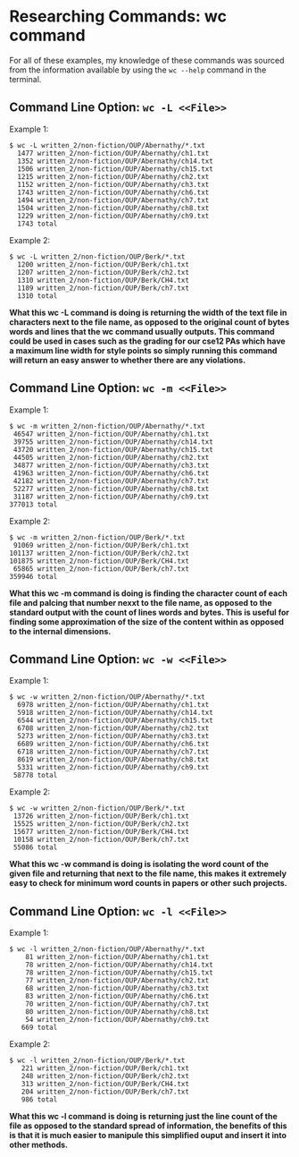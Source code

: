 # Researching Commands: wc command

For all of these examples, my knowledge of these commands was sourced from the information available by using the ```wc --help``` command in the terminal.

## Command Line Option:  ```wc -L <<File>> ```
  Example 1:
```
$ wc -L written_2/non-fiction/OUP/Abernathy/*.txt
  1477 written_2/non-fiction/OUP/Abernathy/ch1.txt
  1352 written_2/non-fiction/OUP/Abernathy/ch14.txt
  1506 written_2/non-fiction/OUP/Abernathy/ch15.txt
  1215 written_2/non-fiction/OUP/Abernathy/ch2.txt
  1152 written_2/non-fiction/OUP/Abernathy/ch3.txt
  1743 written_2/non-fiction/OUP/Abernathy/ch6.txt
  1494 written_2/non-fiction/OUP/Abernathy/ch7.txt
  1504 written_2/non-fiction/OUP/Abernathy/ch8.txt
  1229 written_2/non-fiction/OUP/Abernathy/ch9.txt
  1743 total
```
  Example 2:
```
$ wc -L written_2/non-fiction/OUP/Berk/*.txt
  1200 written_2/non-fiction/OUP/Berk/ch1.txt
  1207 written_2/non-fiction/OUP/Berk/ch2.txt
  1310 written_2/non-fiction/OUP/Berk/CH4.txt
  1189 written_2/non-fiction/OUP/Berk/ch7.txt
  1310 total

```
**What this wc -L command is doing is returning the width of the text file in characters next to the file name, as opposed to the original count of bytes words and lines that the wc command usually outputs. This command could be used in cases such as the grading for our cse12 PAs which have a maximum line width for style points so simply running this command will return an easy answer to whether there are any violations.**
## Command Line Option: ```wc -m <<File>> ```
  Example 1:
```
$ wc -m written_2/non-fiction/OUP/Abernathy/*.txt
 46547 written_2/non-fiction/OUP/Abernathy/ch1.txt
 39755 written_2/non-fiction/OUP/Abernathy/ch14.txt
 43720 written_2/non-fiction/OUP/Abernathy/ch15.txt
 44505 written_2/non-fiction/OUP/Abernathy/ch2.txt
 34877 written_2/non-fiction/OUP/Abernathy/ch3.txt
 41963 written_2/non-fiction/OUP/Abernathy/ch6.txt
 42182 written_2/non-fiction/OUP/Abernathy/ch7.txt
 52277 written_2/non-fiction/OUP/Abernathy/ch8.txt
 31187 written_2/non-fiction/OUP/Abernathy/ch9.txt
377013 total
```
  Example 2:
```
$ wc -m written_2/non-fiction/OUP/Berk/*.txt
 91069 written_2/non-fiction/OUP/Berk/ch1.txt
101137 written_2/non-fiction/OUP/Berk/ch2.txt
101875 written_2/non-fiction/OUP/Berk/CH4.txt
 65865 written_2/non-fiction/OUP/Berk/ch7.txt
359946 total
```
**What this wc -m command is doing is finding the character count of each file and palcing that number nexxt to the file name, as opposed to the standard output with the count of lines words and bytes. This is useful for finding some approximation of the size of the content within as opposed to the internal dimensions.**
  
## Command Line Option: ```wc -w <<File>> ```
  Example 1:
```
$ wc -w written_2/non-fiction/OUP/Abernathy/*.txt
  6978 written_2/non-fiction/OUP/Abernathy/ch1.txt
  5918 written_2/non-fiction/OUP/Abernathy/ch14.txt
  6544 written_2/non-fiction/OUP/Abernathy/ch15.txt
  6708 written_2/non-fiction/OUP/Abernathy/ch2.txt
  5273 written_2/non-fiction/OUP/Abernathy/ch3.txt
  6689 written_2/non-fiction/OUP/Abernathy/ch6.txt
  6718 written_2/non-fiction/OUP/Abernathy/ch7.txt
  8619 written_2/non-fiction/OUP/Abernathy/ch8.txt
  5331 written_2/non-fiction/OUP/Abernathy/ch9.txt
 58778 total
```
  Example 2:
```
$ wc -w written_2/non-fiction/OUP/Berk/*.txt
 13726 written_2/non-fiction/OUP/Berk/ch1.txt
 15525 written_2/non-fiction/OUP/Berk/ch2.txt
 15677 written_2/non-fiction/OUP/Berk/CH4.txt
 10158 written_2/non-fiction/OUP/Berk/ch7.txt
 55086 total
```
**What this wc -w command is doing is isolating the word count of the given file and returning that next to the file name, this makes it extremely easy to check for minimum word counts in papers or other such projects.**
## Command Line Option: ```wc -l <<File>> ```
  Example 1:
```
$ wc -l written_2/non-fiction/OUP/Abernathy/*.txt
    81 written_2/non-fiction/OUP/Abernathy/ch1.txt
    78 written_2/non-fiction/OUP/Abernathy/ch14.txt
    78 written_2/non-fiction/OUP/Abernathy/ch15.txt
    77 written_2/non-fiction/OUP/Abernathy/ch2.txt
    68 written_2/non-fiction/OUP/Abernathy/ch3.txt
    83 written_2/non-fiction/OUP/Abernathy/ch6.txt
    70 written_2/non-fiction/OUP/Abernathy/ch7.txt
    80 written_2/non-fiction/OUP/Abernathy/ch8.txt
    54 written_2/non-fiction/OUP/Abernathy/ch9.txt
   669 total
```
  Example 2:
```
$ wc -l written_2/non-fiction/OUP/Berk/*.txt
   221 written_2/non-fiction/OUP/Berk/ch1.txt
   248 written_2/non-fiction/OUP/Berk/ch2.txt
   313 written_2/non-fiction/OUP/Berk/CH4.txt
   204 written_2/non-fiction/OUP/Berk/ch7.txt
   986 total

```
**What this wc -l command is doing is returning just the line count of the file as opposed to the standard spread of information, the benefits of this is that it is much easier to manipule this simplified ouput and insert it into other methods.**
